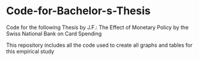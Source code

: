 # Code-for-Bachelor-s-Thesis
Code for the following Thesis by J.F.: The Effect of Monetary Policy by the Swiss National Bank on Card Spending

This repository includes all the code used to create all graphs and tables for this empirical study
